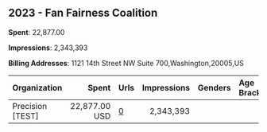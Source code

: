 ## 2023 - Fan Fairness Coalition 
**Spent**: 22,877.00

**Impressions**: 2,343,393

**Billing Addresses**: 1121 14th Street NW Suite 700,Washington,20005,US

|Organization|Spent|Urls|Impressions|Genders|Age Brackets|Country Codes|
|:---|---:|:---|---:|:---|:---|:---|
|Precision [TEST]|22,877.00 USD|[0](https://www.snap.com/political-ads/asset/b58f6b1db5154fb0c81ab255ffeea145a55d4637828a4e08d3c74cbb91d61616?mediaType=mp4)|2,343,393|||united states|
